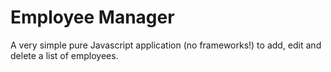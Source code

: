 # Employee Manager

A very simple pure Javascript application (no frameworks!) to add, edit and delete a list of employees.
